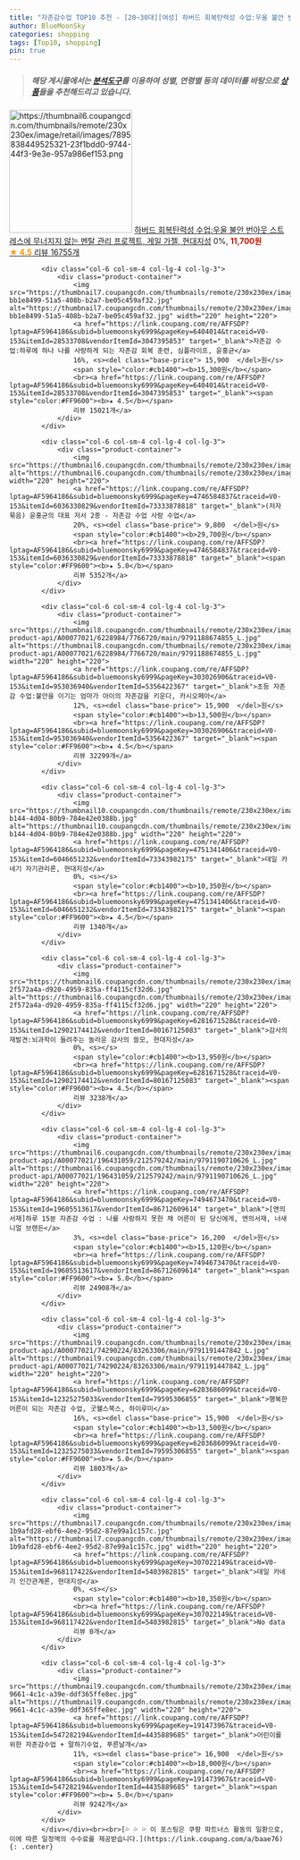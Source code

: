 ```yaml
---
title: "자존감수업 TOP10 추천 - [20~30대][여성] 하버드 회복탄력성 수업:우울 불안 번아웃 스트레스에 무너지지 않는 멘탈 관리 프로젝트, 게일 가젤, 현대지성"
author: BlueMoonSky
categories: shopping
tags: [Top10, shopping]
pin: true
---
```


> ##### 해당 게시물에서는 [**분석도구**](https://itemscout.io/)를 이용하여 **성별**, **연령별** 등의 데이터를 바탕으로 [**상품**](https://link.coupang.com/a/baae76)들을 추천해드리고 있습니다.
<div class="container"><div class="row">
            <div class="col-6 col-sm-4 col-lg-4 col-lg-3">
                <div class="product-container">
                    <img src="https://thumbnail6.coupangcdn.com/thumbnails/remote/230x230ex/image/retail/images/7895838449525321-23f1bdd0-9744-44f3-9e3e-957a986ef153.png" alt="https://thumbnail6.coupangcdn.com/thumbnails/remote/230x230ex/image/retail/images/7895838449525321-23f1bdd0-9744-44f3-9e3e-957a986ef153.png" width="220" height="220">
                    <a href="https://link.coupang.com/re/AFFSDP?lptag=AF5964186&subid=bluemoonsky6999&pageKey=5568678750&traceid=V0-153&itemId=8860778005&vendorItemId=76200330068" target="_blank">하버드 회복탄력성 수업:우울 불안 번아웃 스트레스에 무너지지 않는 멘탈 관리 프로젝트, 게일 가젤, 현대지성</a>
                    0%, <s></s> 
                    <span style="color:#cb1400"><b>11,700원</b></span>
                    <br><a href="https://link.coupang.com/re/AFFSDP?lptag=AF5964186&subid=bluemoonsky6999&pageKey=5568678750&traceid=V0-153&itemId=8860778005&vendorItemId=76200330068" target="_blank"><span style="color:#FF9600"><b>★ 4.5</b></span>
                    리뷰 16755개</a>
                </div>
            </div>
            
            <div class="col-6 col-sm-4 col-lg-4 col-lg-3">
                <div class="product-container">
                    <img src="https://thumbnail7.coupangcdn.com/thumbnails/remote/230x230ex/image/retail/images/44624681485562-bb1e8499-51a5-408b-b2a7-be05c459af32.jpg" alt="https://thumbnail7.coupangcdn.com/thumbnails/remote/230x230ex/image/retail/images/44624681485562-bb1e8499-51a5-408b-b2a7-be05c459af32.jpg" width="220" height="220">
                    <a href="https://link.coupang.com/re/AFFSDP?lptag=AF5964186&subid=bluemoonsky6999&pageKey=6404014&traceid=V0-153&itemId=28533708&vendorItemId=3047395853" target="_blank">자존감 수업:하루에 하나 나를 사랑하게 되는 자존감 회복 훈련, 심플라이프, 윤홍균</a>
                    16%, <s><del class="base-price"> 15,900  </del>원</s> 
                    <span style="color:#cb1400"><b>15,300원</b></span>
                    <br><a href="https://link.coupang.com/re/AFFSDP?lptag=AF5964186&subid=bluemoonsky6999&pageKey=6404014&traceid=V0-153&itemId=28533708&vendorItemId=3047395853" target="_blank"><span style="color:#FF9600"><b>★ 4.5</b></span>
                    리뷰 15021개</a>
                </div>
            </div>
            
            <div class="col-6 col-sm-4 col-lg-4 col-lg-3">
                <div class="product-container">
                    <img src="https://thumbnail6.coupangcdn.com/thumbnails/remote/230x230ex/image/vendor_inventory/ff12/eaf7492f925fa09a53d2354f7f4c3e5f9e8895e64a1e3d920d90f369a658.jpg" alt="https://thumbnail6.coupangcdn.com/thumbnails/remote/230x230ex/image/vendor_inventory/ff12/eaf7492f925fa09a53d2354f7f4c3e5f9e8895e64a1e3d920d90f369a658.jpg" width="220" height="220">
                    <a href="https://link.coupang.com/re/AFFSDP?lptag=AF5964186&subid=bluemoonsky6999&pageKey=4746584837&traceid=V0-153&itemId=6036330829&vendorItemId=73333878818" target="_blank">(저자 묶음) 윤홍균의 대표 저서 2종 - 자존감 수업 사랑 수업</a>
                    20%, <s><del class="base-price"> 9,800  </del>원</s> 
                    <span style="color:#cb1400"><b>29,700원</b></span>
                    <br><a href="https://link.coupang.com/re/AFFSDP?lptag=AF5964186&subid=bluemoonsky6999&pageKey=4746584837&traceid=V0-153&itemId=6036330829&vendorItemId=73333878818" target="_blank"><span style="color:#FF9600"><b>★ 5.0</b></span>
                    리뷰 5352개</a>
                </div>
            </div>
            
            <div class="col-6 col-sm-4 col-lg-4 col-lg-3">
                <div class="product-container">
                    <img src="https://thumbnail8.coupangcdn.com/thumbnails/remote/230x230ex/image/retail-product-api/A00077021/6228984/7766720/main/9791188674855_L.jpg" alt="https://thumbnail8.coupangcdn.com/thumbnails/remote/230x230ex/image/retail-product-api/A00077021/6228984/7766720/main/9791188674855_L.jpg" width="220" height="220">
                    <a href="https://link.coupang.com/re/AFFSDP?lptag=AF5964186&subid=bluemoonsky6999&pageKey=303026906&traceid=V0-153&itemId=953036940&vendorItemId=5356422367" target="_blank">초등 자존감 수업:불안을 이기는 엄마가 아이의 자존감을 키운다, 카시오페아</a>
                    12%, <s><del class="base-price"> 15,900  </del>원</s> 
                    <span style="color:#cb1400"><b>13,500원</b></span>
                    <br><a href="https://link.coupang.com/re/AFFSDP?lptag=AF5964186&subid=bluemoonsky6999&pageKey=303026906&traceid=V0-153&itemId=953036940&vendorItemId=5356422367" target="_blank"><span style="color:#FF9600"><b>★ 4.5</b></span>
                    리뷰 32299개</a>
                </div>
            </div>
            
            <div class="col-6 col-sm-4 col-lg-4 col-lg-3">
                <div class="product-container">
                    <img src="https://thumbnail10.coupangcdn.com/thumbnails/remote/230x230ex/image/retail/images/2021/01/07/14/3/ed27846d-b144-4d04-80b9-784e42e0388b.jpg" alt="https://thumbnail10.coupangcdn.com/thumbnails/remote/230x230ex/image/retail/images/2021/01/07/14/3/ed27846d-b144-4d04-80b9-784e42e0388b.jpg" width="220" height="220">
                    <a href="https://link.coupang.com/re/AFFSDP?lptag=AF5964186&subid=bluemoonsky6999&pageKey=4751341406&traceid=V0-153&itemId=6046651232&vendorItemId=73343982175" target="_blank">데일 카네기 자기관리론, 현대지성</a>
                    0%, <s></s> 
                    <span style="color:#cb1400"><b>10,350원</b></span>
                    <br><a href="https://link.coupang.com/re/AFFSDP?lptag=AF5964186&subid=bluemoonsky6999&pageKey=4751341406&traceid=V0-153&itemId=6046651232&vendorItemId=73343982175" target="_blank"><span style="color:#FF9600"><b>★ 4.5</b></span>
                    리뷰 1340개</a>
                </div>
            </div>
            
            <div class="col-6 col-sm-4 col-lg-4 col-lg-3">
                <div class="product-container">
                    <img src="https://thumbnail6.coupangcdn.com/thumbnails/remote/230x230ex/image/retail/images/1083008493091088-2f572a4a-d920-4959-835a-ff4115cf32d6.jpg" alt="https://thumbnail6.coupangcdn.com/thumbnails/remote/230x230ex/image/retail/images/1083008493091088-2f572a4a-d920-4959-835a-ff4115cf32d6.jpg" width="220" height="220">
                    <a href="https://link.coupang.com/re/AFFSDP?lptag=AF5964186&subid=bluemoonsky6999&pageKey=6281671528&traceid=V0-153&itemId=12902174412&vendorItemId=80167125083" target="_blank">감사의 재발견:뇌과학이 들려주는 놀라운 감사의 쓸모, 현대지성</a>
                    0%, <s></s> 
                    <span style="color:#cb1400"><b>13,950원</b></span>
                    <br><a href="https://link.coupang.com/re/AFFSDP?lptag=AF5964186&subid=bluemoonsky6999&pageKey=6281671528&traceid=V0-153&itemId=12902174412&vendorItemId=80167125083" target="_blank"><span style="color:#FF9600"><b>★ 4.5</b></span>
                    리뷰 3238개</a>
                </div>
            </div>
            
            <div class="col-6 col-sm-4 col-lg-4 col-lg-3">
                <div class="product-container">
                    <img src="https://thumbnail6.coupangcdn.com/thumbnails/remote/230x230ex/image/retail-product-api/A00077021/196431059/212579242/main/9791190710626_L.jpg" alt="https://thumbnail6.coupangcdn.com/thumbnails/remote/230x230ex/image/retail-product-api/A00077021/196431059/212579242/main/9791190710626_L.jpg" width="220" height="220">
                    <a href="https://link.coupang.com/re/AFFSDP?lptag=AF5964186&subid=bluemoonsky6999&pageKey=7494673470&traceid=V0-153&itemId=19605513617&vendorItemId=86712609614" target="_blank">[앤의서재]하루 15분 자존감 수업 : 나를 사랑하지 못한 채 어른이 된 당신에게, 앤의서재, 너새니얼 브랜든</a>
                    3%, <s><del class="base-price"> 16,200  </del>원</s> 
                    <span style="color:#cb1400"><b>15,120원</b></span>
                    <br><a href="https://link.coupang.com/re/AFFSDP?lptag=AF5964186&subid=bluemoonsky6999&pageKey=7494673470&traceid=V0-153&itemId=19605513617&vendorItemId=86712609614" target="_blank"><span style="color:#FF9600"><b>★ 5.0</b></span>
                    리뷰 24908개</a>
                </div>
            </div>
            
            <div class="col-6 col-sm-4 col-lg-4 col-lg-3">
                <div class="product-container">
                    <img src="https://thumbnail9.coupangcdn.com/thumbnails/remote/230x230ex/image/retail-product-api/A00077021/74290224/83263306/main/9791191447842_L.jpg" alt="https://thumbnail9.coupangcdn.com/thumbnails/remote/230x230ex/image/retail-product-api/A00077021/74290224/83263306/main/9791191447842_L.jpg" width="220" height="220">
                    <a href="https://link.coupang.com/re/AFFSDP?lptag=AF5964186&subid=bluemoonsky6999&pageKey=6203686099&traceid=V0-153&itemId=12325275033&vendorItemId=79595306855" target="_blank">행복한 어른이 되는 자존감 수업, 굿웰스북스, 하이루미</a>
                    16%, <s><del class="base-price"> 15,900  </del>원</s> 
                    <span style="color:#cb1400"><b>13,500원</b></span>
                    <br><a href="https://link.coupang.com/re/AFFSDP?lptag=AF5964186&subid=bluemoonsky6999&pageKey=6203686099&traceid=V0-153&itemId=12325275033&vendorItemId=79595306855" target="_blank"><span style="color:#FF9600"><b>★ 5.0</b></span>
                    리뷰 1803개</a>
                </div>
            </div>
            
            <div class="col-6 col-sm-4 col-lg-4 col-lg-3">
                <div class="product-container">
                    <img src="https://thumbnail7.coupangcdn.com/thumbnails/remote/230x230ex/image/retail/images/3295499669579854-1b9afd28-ebf6-4ee2-95d2-87e99a1c157c.jpg" alt="https://thumbnail7.coupangcdn.com/thumbnails/remote/230x230ex/image/retail/images/3295499669579854-1b9afd28-ebf6-4ee2-95d2-87e99a1c157c.jpg" width="220" height="220">
                    <a href="https://link.coupang.com/re/AFFSDP?lptag=AF5964186&subid=bluemoonsky6999&pageKey=307022149&traceid=V0-153&itemId=968117422&vendorItemId=5403982815" target="_blank">데일 카네기 인간관계론, 현대지성</a>
                    0%, <s></s> 
                    <span style="color:#cb1400"><b>10,350원</b></span>
                    <br><a href="https://link.coupang.com/re/AFFSDP?lptag=AF5964186&subid=bluemoonsky6999&pageKey=307022149&traceid=V0-153&itemId=968117422&vendorItemId=5403982815" target="_blank">No data
                    리뷰 0개</a>
                </div>
            </div>
            
            <div class="col-6 col-sm-4 col-lg-4 col-lg-3">
                <div class="product-container">
                    <img src="https://thumbnail9.coupangcdn.com/thumbnails/remote/230x230ex/image/retail/images/2019/02/23/14/4/34babe86-9661-4c1c-a39e-ddf365ffe8ec.jpg" alt="https://thumbnail9.coupangcdn.com/thumbnails/remote/230x230ex/image/retail/images/2019/02/23/14/4/34babe86-9661-4c1c-a39e-ddf365ffe8ec.jpg" width="220" height="220">
                    <a href="https://link.coupang.com/re/AFFSDP?lptag=AF5964186&subid=bluemoonsky6999&pageKey=191473967&traceid=V0-153&itemId=547282194&vendorItemId=4435889685" target="_blank">어린이를 위한 자존감수업 + 말하기수업, 푸른날개</a>
                    11%, <s><del class="base-price"> 16,900  </del>원</s> 
                    <span style="color:#cb1400"><b>18,000원</b></span>
                    <br><a href="https://link.coupang.com/re/AFFSDP?lptag=AF5964186&subid=bluemoonsky6999&pageKey=191473967&traceid=V0-153&itemId=547282194&vendorItemId=4435889685" target="_blank"><span style="color:#FF9600"><b>★ 5.0</b></span>
                    리뷰 9242개</a>
                </div>
            </div>
            </div></div><br><br>[💦 💦 💦 이 포스팅은 쿠팡 파트너스 활동의 일환으로, 이에 따른 일정액의 수수료를 제공받습니다.](https://link.coupang.com/a/baae76){: .center}